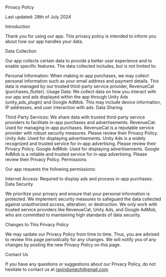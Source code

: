 Privacy Policy

Last updated: 28th of July 2024

Introduction

Thank you for using our app. This privacy policy is intended to inform you about how our app handles your data.

Data Collection

Our app collects certain data to provide a better user experience and to enable specific features. The data collected includes, but is not limited to:

Personal Information: When making in-app purchases, we may collect personal information such as your email address and payment details. This data is managed by our trusted third-party service provider, RevenueCat (purchases_flutter).
Usage Data: We collect data on how you interact with our app and ads displayed within the app through Unity Ads (unity_ads_plugin) and Google AdMob. This may include device information, IP addresses, and user interaction with ads.
Data Sharing

Third-Party Services: We share data with trusted third-party service providers to facilitate in-app purchases and advertisements.
RevenueCat: Used for managing in-app purchases. RevenueCat is a reputable service provider with robust security measures. Please review their Privacy Policy.
Unity Ads: Used for displaying advertisements. Unity Ads is a widely recognized and trusted service for in-app advertising. Please review their Privacy Policy.
Google AdMob: Used for displaying advertisements. Google AdMob is a reliable and trusted service for in-app advertising. Please review their Privacy Policy.
Permissions

Our app requests the following permissions:

Internet Access: Required to display ads and process in-app purchases.
Data Security

We prioritize your privacy and ensure that your personal information is protected. We implement security measures to safeguard the data collected against unauthorized access, alteration, or destruction. We only work with trusted service providers like RevenueCat, Unity Ads, and Google AdMob, who are committed to maintaining high standards of data security.

Changes to This Privacy Policy

We may update our Privacy Policy from time to time. Thus, you are advised to review this page periodically for any changes. We will notify you of any changes by posting the new Privacy Policy on this page.

Contact Us

If you have any questions or suggestions about our Privacy Policy, do not hesitate to contact us at ravindumech@gmail.com.

